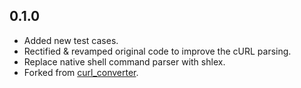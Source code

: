## 0.1.0

- Added new test cases.
- Rectified & revamped original code to improve the cURL parsing.
- Replace native shell command parser with shlex.
- Forked from [curl_converter](https://pub.dev/packages/curl_converter).
